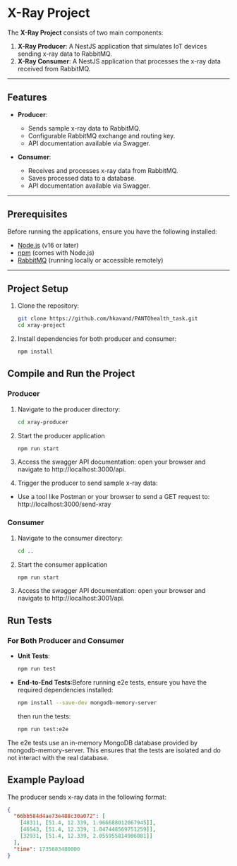 # X-Ray Project

The **X-Ray Project** consists of two main components:
1. **X-Ray Producer**: A NestJS application that simulates IoT devices sending x-ray data to RabbitMQ.
2. **X-Ray Consumer**: A NestJS application that processes the x-ray data received from RabbitMQ.

---

## Features

- **Producer**:
  - Sends sample x-ray data to RabbitMQ.
  - Configurable RabbitMQ exchange and routing key.
  - API documentation available via Swagger.

- **Consumer**:
  - Receives and processes x-ray data from RabbitMQ.
  - Saves processed data to a database.
  - API documentation available via Swagger.

---

## Prerequisites

Before running the applications, ensure you have the following installed:

- [Node.js](https://nodejs.org/) (v16 or later)
- [npm](https://www.npmjs.com/) (comes with Node.js)
- [RabbitMQ](https://www.rabbitmq.com/) (running locally or accessible remotely)

---

## Project Setup

1. Clone the repository:
   ```bash
   git clone https://github.com/hkavand/PANTOhealth_task.git
   cd xray-project
   ```
2. Install dependencies for both producer and consumer:
   ```bash
   npm install
   ```

## Compile and Run the Project

### **Producer**
1. Navigate to the producer directory:
   ```bash
   cd xray-producer
   ```

2. Start the producer application
   ```bash
   npm run start
   ```

3. Access the swagger API documentation: open your browser and navigate to http://localhost:3000/api.

4. Trigger the producer to send sample x-ray data:
  - Use a tool like Postman or your browser to send a GET request to: http://localhost:3000/send-xray

### **Consumer**
1. Navigate to the consumer directory:
   ```bash
   cd ..
   ```

2. Start the consumer application
   ```bash
   npm run start
   ```

3. Access the swagger API documentation: open your browser and navigate to http://localhost:3001/api.

## Run Tests

### For Both Producer and Consumer
- **Unit Tests**:
  ```bash
  npm run test
  ```

- **End-to-End Tests**:Before running e2e tests, ensure you have the required dependencies installed:
   ```bash
   npm install --save-dev mongodb-memory-server
   ```
   then run the tests:
   ```bash
   npm run test:e2e
   ```
The e2e tests use an in-memory MongoDB database provided by mongodb-memory-server. This ensures that the tests are isolated and do not interact with the real database.

## Example Payload

The producer sends x-ray data in the following format:

```json
{
  "66bb584d4ae73e488c30a072": [
    [48311, [51.4, 12.339, 1.966688012067945]],
    [46543, [51.4, 12.339, 1.047448569751259]],
    [32931, [51.4, 12.339, 2.055955814906081]]
  ],
  "time": 1735683480000
}
```